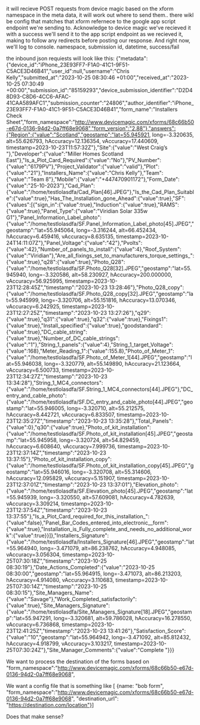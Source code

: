 it will recieve POST requests from device magic
based on the xform namespace in the meta data, it will work out where to send them.. there wikl be config that matches that xform refernece to the google app script endpoint we're sending to.
Acknowledge to device magic we've recieved it with a success
we'll send it to the app script endpoint as we recieved it, making to follow any redirects before posting our response. 
And right now, we'll log to console. namespace, submission id, datetime, success/fail


the inbound json requiests will look like this:
{"metadata":{"device_id":"iPhone_23E93FF7-F1A0-41C1-9F51-C5ACE3D46B41","user_id":null,"username":"Chris Kelly","submitted_at":"2023-10-25 08:30:46 +01:00","received_at":"2023-10-25 07:30:49 +00:00","submission_id":"85159293","device_submission_identifier":"D2D48D93-C8D6-4CC6-AFAC-41CAA589AFC1","submission_counter":"24806","author_identifier":"iPhone_23E93FF7-F1A0-41C1-9F51-C5ACE3D46B41","form_name":"Installers Check Sheet","form_namespace":"http://www.devicemagic.com/xforms/68c66b50-e67d-0136-94d2-0a7ff68e9068","form_version":"2.88"},"answers":{"Region":{"value":"Scotland","geostamp":"lat=55.945921, long=-3.320635, alt=55.626793, hAccuracy=12.136354, vAccuracy=17.440609, timestamp=2023-10-23T11:57:32Z"},"Site":{"value":"West Craig’s "},"Developer":{"value":"Miller Homes Scotland East"},"Is_a_Plot_Card_Required":{"value":"No"},"PV_Number":{"value":"6179PV"},"Project_Validator":{"value":"valid"},"Plot":{"value":"21"},"Installers_Name":{"value":"Chris Kelly"},"Team":{"value":"Team 8"},"Mobile":{"value":"+447470901172"},"Form_Date":{"value":"25-10-2023"},"Cad_Plan":{"value":"/home/testlolasdfa/Cad_Plan[46].JPEG"},"Is_the_Cad_Plan_Suitable":{"value":true},"Has_The_Installation_gone_Ahead":{"value":true},"SF":{"values":[{"sign_in":{"value":true},"Induction":{"value":true},"RAMS":{"value":true},"Panel_Type":{"value":"Viridian Solar 335w G1"},"Panel_Information_Label_photo":{"value":"/home/testlolasdfa/SF.Panel_Information_Label_photo[45].JPEG","geostamp":"lat=55.945064, long=-3.316244, alt=66.452434, hAccuracy=6.459416, vAccuracy=8.635135, timestamp=2023-10-24T14:11:07Z"},"Panel_Voltage":{"value":"42"},"Pvolts":{"value":42},"Number_of_panels_to_install":{"value":4},"Roof_System":{"value":"Viridian"},"Are_all_fixings_set_to_manufacturers_torque_settings_":{"value":true},"q28":{"value":true},"Photo_Q28":{"value":"/home/testlolasdfa/SF.Photo_Q28[32].JPEG","geostamp":"lat=55.945940, long=-3.320586, alt=58.230927, hAccuracy=200.000000, vAccuracy=56.925995, timestamp=2023-10-23T12:28:45Z","timestamp":"2023-10-23 13:28:46"},"Photo_Q28_copy":{"value":"/home/testlolasdfa/SF.Photo_Q28_copy[32].JPEG","geostamp":"lat=55.945999, long=-3.320706, alt=55.151816, hAccuracy=13.070346, vAccuracy=6.242925, timestamp=2023-10-23T12:27:25Z","timestamp":"2023-10-23 13:27:26"},"q29":{"value":true},"q31":{"value":true},"q32":{"value":true},"Fixings1":{"value":true},"Install_specified":{"value":true},"goodstandard":{"value":true},"DC_cable_string":{"value":true},"Number_of_DC_cable_strings":{"value":"1"},"String_1_panels":{"value":4},"String_1_target_Voltage":{"value":168},"Meter_Reading_1":{"value":155.8},"Photo_of_Meter_1":{"value":"/home/testlolasdfa/SF.Photo_of_Meter_1[44].JPEG","geostamp":"lat=55.946038, long=-3.320779, alt=55.149890, hAccuracy=21.123664, vAccuracy=6.500733, timestamp=2023-10-23T12:34:27Z","timestamp":"2023-10-23 13:34:28"},"String_1_MC4_connectors":{"value":"/home/testlolasdfa/SF.String_1_MC4_connectors[44].JPEG"},"DC_entry_and_cable_photo":{"value":"/home/testlolasdfa/SF.DC_entry_and_cable_photo[44].JPEG","geostamp":"lat=55.946005, long=-3.320710, alt=55.212575, hAccuracy=8.442721, vAccuracy=6.833507, timestamp=2023-10-23T12:35:27Z","timestamp":"2023-10-23 13:35:28"},"Total_Panels":{"value":0},"q30":{"value":true},"Photo_of_kit_installation":{"value":"/home/testlolasdfa/SF.Photo_of_kit_installation[45].JPEG","geostamp":"lat=55.945958, long=-3.320724, alt=54.829459, hAccuracy=6.608640, vAccuracy=7.999736, timestamp=2023-10-23T12:37:14Z","timestamp":"2023-10-23 13:37:15"},"Photo_of_kit_installation_copy":{"value":"/home/testlolasdfa/SF.Photo_of_kit_installation_copy[45].JPEG","geostamp":"lat=55.946016, long=-3.320708, alt=55.314606, hAccuracy=12.095829, vAccuracy=5.151907, timestamp=2023-10-23T12:37:01Z","timestamp":"2023-10-23 13:37:01"},"Elevation_photo":{"value":"/home/testlolasdfa/SF.Elevation_photo[45].JPEG","geostamp":"lat=55.945939, long=-3.320550, alt=57.609081, hAccuracy=4.782639, vAccuracy=3.309214, timestamp=2023-10-23T12:37:54Z","timestamp":"2023-10-23 13:37:55"},"Is_a_Plot_Card_required_for_this_installation_":{"value":false},"Panel_Bar_Codes_entered_into_electronic__form":{"value":true},"Installation_is_Fully_complete_and_needs_no_additional_work":{"value":true}}]},"Installers_Signature":{"value":"/home/testlolasdfa/Installers_Signature[46].JPEG","geostamp":"lat=55.964940, long=-3.471079, alt=86.238762, hAccuracy=4.948085, vAccuracy=3.056304, timestamp=2023-10-25T07:30:18Z","timestamp":"2023-10-25 08:30:19"},"Date_Actions_Completed":{"value":"2023-10-25 08:30:00","geostamp":"lat=55.964915, long=-3.471073, alt=86.213203, hAccuracy=4.914080, vAccuracy=3.110683, timestamp=2023-10-25T07:30:14Z","timestamp":"2023-10-25 08:30:15"},"Site_Managers_Name":{"value":"Savage"},"Work_Completed_satisfactorily":{"value":true},"Site_Managers_Signature":{"value":"/home/testlolasdfa/Site_Managers_Signature[18].JPEG","geostamp":"lat=55.947291, long=-3.320681, alt=59.786028, hAccuracy=16.278550, vAccuracy=6.736868, timestamp=2023-10-23T12:41:25Z","timestamp":"2023-10-23 13:41:26"},"Satisfaction_Score":{"value":"10","geostamp":"lat=55.964942, long=-3.471092, alt=85.812432, hAccuracy=4.918799, vAccuracy=3.103217, timestamp=2023-10-25T07:30:24Z"},"Site_Manager_Comments":{"value":"Complete "}}}

We want to process the destination of the forms based on "form_namespace":"http://www.devicemagic.com/xforms/68c66b50-e67d-0136-94d2-0a7ff68e9068",

We want a config file that is something like
[
{name: "bob form", "form_namespace":"http://www.devicemagic.com/xforms/68c66b50-e67d-0136-94d2-0a7ff68e9068", "destination_url": "https://destination.com/location"}]

Does that make sense?
